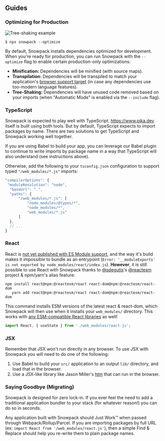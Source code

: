 ## Guides

### Optimizing for Production

![Tree-shaking example](/img/treeshaking.jpg)

```
$ npx snowpack --optimize
```

By default, Snowpack installs dependencies optimized for development. When you're ready for production, you can run Snowpack with the `--optimize` flag to enable certain production-only optimizations:

- **Minification:** Dependencies will be minified (with source maps).
- **Transpilation:** Dependencies will be transpiled to match your application's [browser support target](#customize-browser-support) (in case any dependencies use too-modern language features).
- **Tree-Shaking:** Dependencies will have unused code removed based on your imports (when "Automatic Mode" is enabled via the `--include` flag).



### TypeScript

Snowpack is expected to play well with TypeScript. https://www.pika.dev itself is built using both tools. But by default, TypeScript expects to import packages by name. There are two solutions to get TypeScript and Snowpack working well together.

If you are using Babel to build your app, you can leverage our Babel plugin to continue to write imports by package name in a way that TypeScript will also understand (see instructions above).

Otherwise, add the following to your `tsconfig.json` configuration to support typed `"/web_modules/*.js"` imports:

```js
"compilerOptions": {
 "moduleResolution": "node",
  "baseUrl": ".",
  "paths": {
      "/web_modules/*.js": [
          "node_modules/@types/*",
          "node_modules/*",
          "web_modules/*.js"
      ]
  },
  // ...
}
```


### React

React is [not yet published with ES Module support](https://github.com/facebook/react/issues/11503), and the way it's build makes it impossible to bundle as an entrypoint (`Error: '__moduleExports' is not exported by node_modules/react/index.js`). **However**, it is still possible to use React with Snowpack thanks to [@sdegutis](https://github.com/sdegutis)'s [@reactesm](https://www.npmjs.com/org/reactesm) project & npm/yarn's alias feature:

```
npm install react@npm:@reactesm/react react-dom@npm:@reactesm/react-dom
   yarn add react@npm:@reactesm/react react-dom@npm:@reactesm/react-dom
```

This command installs ESM versions of the latest react & react-dom, which Snowpack will then use when it installs your `web_modules/` directory. This works with [any ESM-compatible React libraries](https://www.pika.dev/search?q=react-) as well!

```js
import React, { useState } from './web_modules/react.js';
```

### JSX

Remember that JSX won't run directly in any browser. To use JSX with Snowpack you will need to do one of the following:

1. Use Babel to build your `src/` application to an output `lib/` directory, and load that in the browser.
1. Use a JSX-like library like Jason Miller's [htm](https://github.com/developit/htm) that can run in the browser.


### Saying Goodbye (Migrating)

Snowpack is designed for zero lock-in. If you ever feel the need to add a traditional application bundler to your stack (for whatever reason!) you can do so in seconds. 

Any application built with Snowpack should Just Work™️ when passed through Webpack/Rollup/Parcel. If you are importing packages by full URL (ex: `import React from '/web_modules/react.js'`), then a simple Find & Replace should help you re-write them to plain package names.
